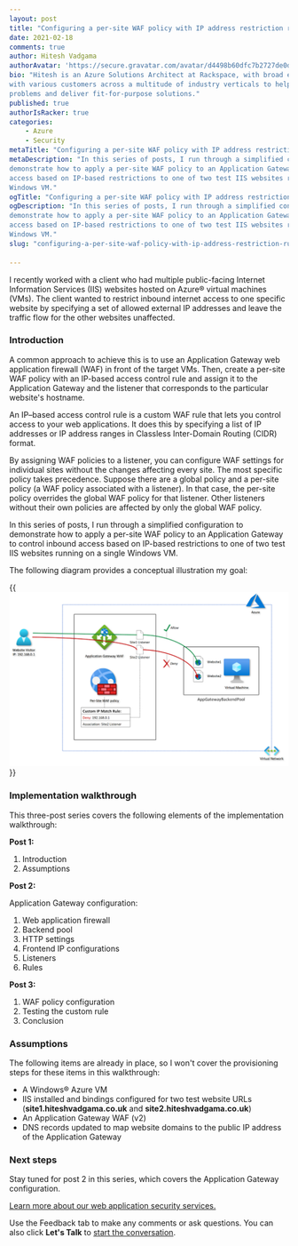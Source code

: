 ```yaml
---
layout: post
title: "Configuring a per-site WAF policy with IP address restriction rules: Part one"
date: 2021-02-18
comments: true
author: Hitesh Vadgama
authorAvatar: 'https://secure.gravatar.com/avatar/d4498b60dfc7b2727de0dd451c67df5b'
bio: "Hitesh is an Azure Solutions Architect at Rackspace, with broad experience working
with various customers across a multitude of industry verticals to help solve technical
problems and deliver fit-for-purpose solutions."
published: true
authorIsRacker: true
categories:
    - Azure
    - Security
metaTitle: "Configuring a per-site WAF policy with IP address restriction rules: Part one"
metaDescription: "In this series of posts, I run through a simplified configuration to
demonstrate how to apply a per-site WAF policy to an Application Gateway to control inbound
access based on IP-based restrictions to one of two test IIS websites running on a single
Windows VM."
ogTitle: "Configuring a per-site WAF policy with IP address restriction rules: Part one"
ogDescription: "In this series of posts, I run through a simplified configuration to
demonstrate how to apply a per-site WAF policy to an Application Gateway to control inbound
access based on IP-based restrictions to one of two test IIS websites running on a single
Windows VM."
slug: "configuring-a-per-site-waf-policy-with-ip-address-restriction-rules-part-one"

---
```


I recently worked with a client who had multiple public-facing Internet Information Services
(IIS) websites hosted on Azure&reg; virtual machines (VMs). The client wanted to restrict
inbound internet access to one specific website by specifying a set of allowed external IP
addresses and leave the traffic flow for the other websites unaffected.   

<!--more-->

### Introduction

A common approach to achieve this is to use an Application Gateway web application firewall
(WAF) in front of the target VMs. Then, create a per-site WAF policy with an IP-based access
control rule and assign it to the Application Gateway and the listener that corresponds to
the particular website's hostname.

An IP–based access control rule is a custom WAF rule that lets you control access to your
web applications. It does this by specifying a list of IP addresses or IP address ranges
in Classless Inter-Domain Routing (CIDR) format.

By assigning WAF policies to a listener, you can configure WAF settings for individual
sites without the changes affecting every site. The most specific policy takes precedence.
Suppose there are a global policy and a per-site policy (a WAF policy associated with a
listener). In that case, the per-site policy overrides the global WAF policy for that
listener. Other listeners without their own policies are affected by only the global WAF
policy.

In this series of posts, I run through a simplified configuration to demonstrate how to
apply a per-site WAF policy to an Application Gateway to control inbound access based on
IP-based restrictions to one of two test IIS websites running on a single Windows VM.

The following diagram provides a conceptual illustration my goal:

{{<img src="Picture1.png" title="" alt="">}}

### Implementation walkthrough 

This three-post series covers the following elements of the implementation walkthrough:

**Post 1:**

1. Introduction
2. Assumptions

**Post 2:**

Application Gateway configuration:

1. Web application firewall
2. Backend pool
3. HTTP settings
4. Frontend IP configurations
5. Listeners
6. Rules

**Post 3:**

1. WAF policy configuration
2. Testing the custom rule
3. Conclusion

### Assumptions

The following items are already in place, so I won't cover the provisioning steps for these
items in this walkthrough:

- A Windows&reg; Azure VM 
- IIS installed and bindings configured for two test website URLs (**site1.hiteshvadgama.co.uk**
  and **site2.hiteshvadgama.co.uk**)
- An Application Gateway WAF (v2)
- DNS records updated to map website domains to the public IP address of the Application
  Gateway 

### Next steps

Stay tuned for post 2 in this series, which covers the Application Gateway configuration.

<a class="cta red" id="cta" href="https://www.rackspace.com/security/application-security">Learn more about our web application security services.</a>

Use the Feedback tab to make any comments or ask questions. You can also click
**Let's Talk** to [start the conversation](https://www.rackspace.com/).

